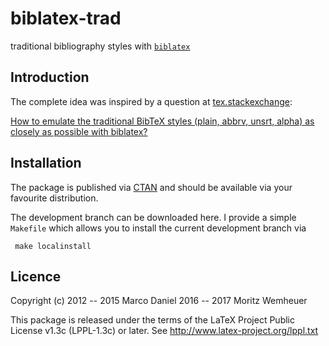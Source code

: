 biblatex-trad
=============

traditional bibliography styles with [`biblatex`](http://www.ctan.org/pkg/biblatex)

Introduction
-------------

The complete idea was inspired by a question at [tex.stackexchange](http://tex.stackexchange.com/):

[How to emulate the traditional BibTeX styles (plain, abbrv, unsrt, alpha) as closely as possible with biblatex?](http://tex.stackexchange.com/a/69706/)

Installation
-------------

The package is published via [CTAN](https://www.ctan.org/pkg/biblatex-trad) and should be available via your favourite distribution.

The development branch can be downloaded here. I provide a simple `Makefile` which allows you to install the current development branch via

     make localinstall

Licence
-------------
Copyright (c) 2012 -- 2015 Marco Daniel
              2016 -- 2017 Moritz Wemheuer

This package is released under the terms of the LaTeX Project
Public License v1.3c (LPPL-1.3c) or later.
See http://www.latex-project.org/lppl.txt